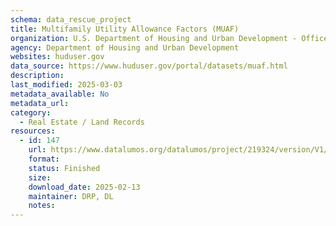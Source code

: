 ```yaml
---
schema: data_rescue_project 
title: Multifamily Utility Allowance Factors (MUAF)
organization: U.S. Department of Housing and Urban Development - Office of Policy Development and Research
agency: Department of Housing and Urban Development
websites: huduser.gov
data_source: https://www.huduser.gov/portal/datasets/muaf.html
description: 
last_modified: 2025-03-03
metadata_available: No
metadata_url: 
category:
  - Real Estate / Land Records
resources:
  - id: 147
    url: https://www.datalumos.org/datalumos/project/219324/version/V1/view
    format: 
    status: Finished
    size: 
    download_date: 2025-02-13
    maintainer: DRP, DL
    notes: 
---
```


